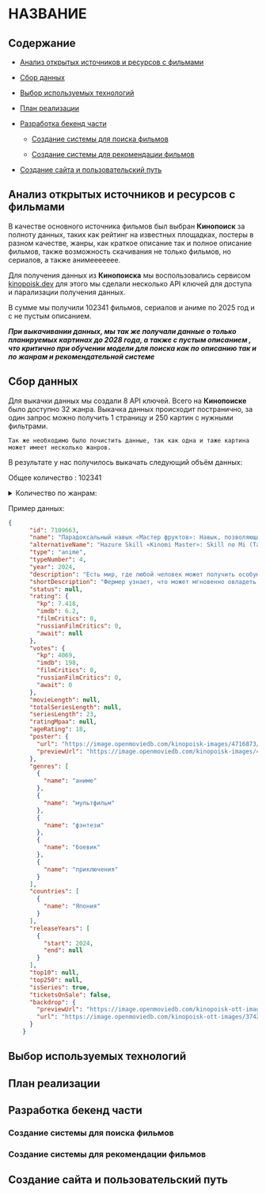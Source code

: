# НАЗВАНИЕ

## Содержание

 - [Анализ открытых источников и ресурсов с фильмами](#анализ-открытых-источников-и-ресурсов-с-фильмами)
 
 - [Сбор данных](#сбор-данных)
 
 - [Выбор используемых технологий](#выбор-используемых-технологий)
 
 - [План реализации](#план-реализации)
 
 - [Разработка бекенд части](#разработка-бекенд-части)
 
	 - [Создание системы для поиска фильмов](#создание-системы-для-поиска-фильмов) 
	 
	 - [Создание системы для рекомендации фильмов](#создание-системы-для-рекомендации-фильмов)
	 
- [Создание сайта и пользовательский путь](#создание-сайта-и-пользовательский-путь)

## Анализ открытых источников и ресурсов с фильмами

В качестве основного источника фильмов был выбран **Кинопоиск** за полноту данных, таких как рейтинг на известных площадках, постеры в разном качестве, жанры, как краткое описание так и полное описание фильмов, также возможность скачивания не только фильмов, но сериалов, а также анимеееееее.

Для получения данных из **Кинопоиска** мы воспользовались сервисом [kinopoisk.dev](https://kinopoisk.dev/) для этого мы сделали несколько API ключей для доступа и парализации получения   данных.

В сумме мы получили 102341 фильмов, сериалов и аниме по 2025 год и с не пустым описанием.
   
***При выкачивании данных, мы так же получали данные о только планируемых картинах до 2028 года, а также с пустым описанием , что критично при обучении модели для поиска как по описанию так и по жанрам и рекомендательной системе***



## Сбор данных

Для выкачки данных мы создали 8 API ключей. Всего на **Кинопоиске** было доступно 32 жанра. Выкачка данных происходит постранично, за один запрос можно получить 1 страницу и 250 картин с нужными фильтрами.

	Так же необходимо было почистить данные, так как одна и таже картина может имеет несколько жанров.

В результате у нас получилось выкачать следующий объём данных:

Общее количество : 102341

<details><summary>Количество по жанрам:</summary>
	
	   • аниме: 4213 фильмов
	   • биография: 5071 фильмов
	   • боевик: 10240 фильмов
	   • вестерн: 1764 фильмов
	   • военный: 4193 фильмов
	   • детектив: 9941 фильмов
	   • детский: 2094 фильмов
	   • для взрослых: 479 фильмов
	   • документальный: 6812 фильмов
	   • драма: 7211 фильмов
	   • игра: 113 фильмов
	   • история: 2132 фильмов
	   • комедия: 6729 фильмов
	   • концерт: 100 фильмов
	   • короткометражка: 4323 фильмов
	   • криминал: 4220 фильмов
	   • мелодрама: 5163 фильмов
	   • музыка: 1761 фильмов
	   • мультфильм: 2019 фильмов
	   • мюзикл: 1614 фильмов
	   • новости: 33 фильмов
	   • приключения: 3789 фильмов
	   • реальное ТВ: 509 фильмов
	   • семейный: 3657 фильмов
	   • спорт: 932 фильмов
	   • ток-шоу: 78 фильмов
	   • триллер: 3009 фильмов
	   • ужасы: 5589 фильмов
	   • фантастика: 2565 фильмов
	   • фильм-нуар: 153 фильмов
	   • фэнтези: 1813 фильмов
	   • церемония: 22 фильмов
	  
</details>

Пример данных: 

```json
{
      "id": 7109663,
      "name": "Парадоксальный навык «Мастер фруктов»: Навык, позволяющий есть бесконечное число фруктов (правда, вы умрёте, лишь откусив их)",
      "alternativeName": "Hazure Skill «Kinomi Master»: Skill no Mi (Tabetara Shinu) wo Mugen ni Taberareru You ni Natta Ken ni Tsuite",
      "type": "anime",
      "typeNumber": 4,
      "year": 2024,
      "description": "Есть мир, где любой человек может получить особую способность, съев фрукт навыка. Но сделать это можно лишь один раз в жизни, а во второй раз обязательно умрёшь от отравления. \nЛайт Андервуд мечтал стать лучшим на свете авантюристом, однако ему, как назло, попался навык «Мастер фруктов» — совершенно не боевая способность, которая сгодится разве что сад выращивать. Его подруге детства Лене попался редкий и мощный навык «Святая меча», и её сразу же отправили в столицу и назначили авантюристкой S-ранга, а Лайт остался дома и начал заниматься фермерством. Однажды он случайно съедает второй фрукт навыка, но не умирает. Оказывается, его способность позволяет есть сколько угодно фруктов навыка. Так начинается его история успеха и путь к исполнению мечты.",
      "shortDescription": "Фермер узнает, что может мгновенно овладеть любым мастерством. Фэнтези-аниме о начинающем искателе приключений",
      "status": null,
      "rating": {
        "kp": 7.418,
        "imdb": 6.2,
        "filmCritics": 0,
        "russianFilmCritics": 0,
        "await": null
      },
      "votes": {
        "kp": 4069,
        "imdb": 198,
        "filmCritics": 0,
        "russianFilmCritics": 0,
        "await": 0
      },
      "movieLength": null,
      "totalSeriesLength": null,
      "seriesLength": 23,
      "ratingMpaa": null,
      "ageRating": 18,
      "poster": {
        "url": "https://image.openmoviedb.com/kinopoisk-images/4716873/fdd65c27-9937-4a71-b3d2-144098b3d80a/orig",
        "previewUrl": "https://image.openmoviedb.com/kinopoisk-images/4716873/fdd65c27-9937-4a71-b3d2-144098b3d80a/x1000"
      },
      "genres": [
        {
          "name": "аниме"
        },
        {
          "name": "мультфильм"
        },
        {
          "name": "фэнтези"
        },
        {
          "name": "боевик"
        },
        {
          "name": "приключения"
        }
      ],
      "countries": [
        {
          "name": "Япония"
        }
      ],
      "releaseYears": [
        {
          "start": 2024,
          "end": null
        }
      ],
      "top10": null,
      "top250": null,
      "isSeries": true,
      "ticketsOnSale": false,
      "backdrop": {
        "previewUrl": "https://image.openmoviedb.com/kinopoisk-ott-images/374297/2a00000194d147908e013bba964ea52f4012/x1000",
        "url": "https://image.openmoviedb.com/kinopoisk-ott-images/374297/2a00000194d147908e013bba964ea52f4012/orig"
      }
    }
```


## Выбор используемых технологий


## План реализации



## Разработка бекенд части



### Создание системы для поиска фильмов



### Создание системы для рекомендации фильмов



## Создание сайта и пользовательский путь






